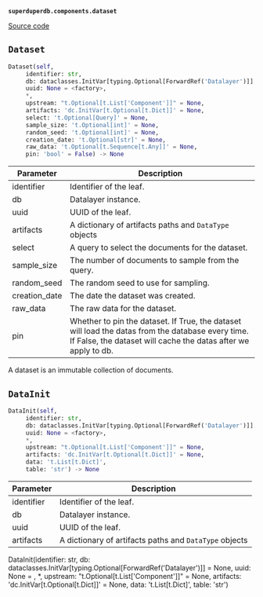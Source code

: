 **`superduperdb.components.dataset`** 

[Source code](https://github.com/SuperDuperDB/superduperdb/blob/main/superduperdb/components/dataset.py)

## `Dataset` 

```python
Dataset(self,
     identifier: str,
     db: dataclasses.InitVar[typing.Optional[ForwardRef('Datalayer')]] = None,
     uuid: None = <factory>,
     *,
     upstream: "t.Optional[t.List['Component']]" = None,
     artifacts: 'dc.InitVar[t.Optional[t.Dict]]' = None,
     select: 't.Optional[Query]' = None,
     sample_size: 't.Optional[int]' = None,
     random_seed: 't.Optional[int]' = None,
     creation_date: 't.Optional[str]' = None,
     raw_data: 't.Optional[t.Sequence[t.Any]]' = None,
     pin: 'bool' = False) -> None
```
| Parameter | Description |
|-----------|-------------|
| identifier | Identifier of the leaf. |
| db | Datalayer instance. |
| uuid | UUID of the leaf. |
| artifacts | A dictionary of artifacts paths and `DataType` objects |
| select | A query to select the documents for the dataset. |
| sample_size | The number of documents to sample from the query. |
| random_seed | The random seed to use for sampling. |
| creation_date | The date the dataset was created. |
| raw_data | The raw data for the dataset. |
| pin | Whether to pin the dataset. If True, the dataset will load the datas from the database every time. If False, the dataset will cache the datas after we apply to db. |

A dataset is an immutable collection of documents.

## `DataInit` 

```python
DataInit(self,
     identifier: str,
     db: dataclasses.InitVar[typing.Optional[ForwardRef('Datalayer')]] = None,
     uuid: None = <factory>,
     *,
     upstream: "t.Optional[t.List['Component']]" = None,
     artifacts: 'dc.InitVar[t.Optional[t.Dict]]' = None,
     data: 't.List[t.Dict]',
     table: 'str') -> None
```
| Parameter | Description |
|-----------|-------------|
| identifier | Identifier of the leaf. |
| db | Datalayer instance. |
| uuid | UUID of the leaf. |
| artifacts | A dictionary of artifacts paths and `DataType` objects |

DataInit(identifier: str, db: dataclasses.InitVar[typing.Optional[ForwardRef('Datalayer')]] = None, uuid: None = <factory>, *, upstream: "t.Optional[t.List['Component']]" = None, artifacts: 'dc.InitVar[t.Optional[t.Dict]]' = None, data: 't.List[t.Dict]', table: 'str')

